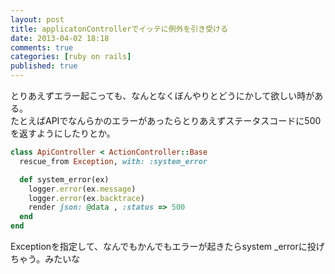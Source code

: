 ```yaml
---
layout: post
title: applicatonControllerでイッテに例外を引き受ける
date: 2013-04-02 18:18
comments: true
categories: [ruby on rails]
published: true
---
```




とりあえずエラー起こっても、なんとなくぼんやりとどうにかして欲しい時がある。  
たとえばAPIでなんらかのエラーがあったらとりあえずステータスコードに500を返すようにしたりとか。  

``` ruby
class ApiController < ActionController::Base
  rescue_from Exception, with: :system_error 

  def system_error(ex)
    logger.error(ex.message)
    logger.error(ex.backtrace)
    render json: @data , :status => 500
  end
end
```

  
Exceptionを指定して、なんでもかんでもエラーが起きたらsystem  _errorに投げちゃう。みたいな


